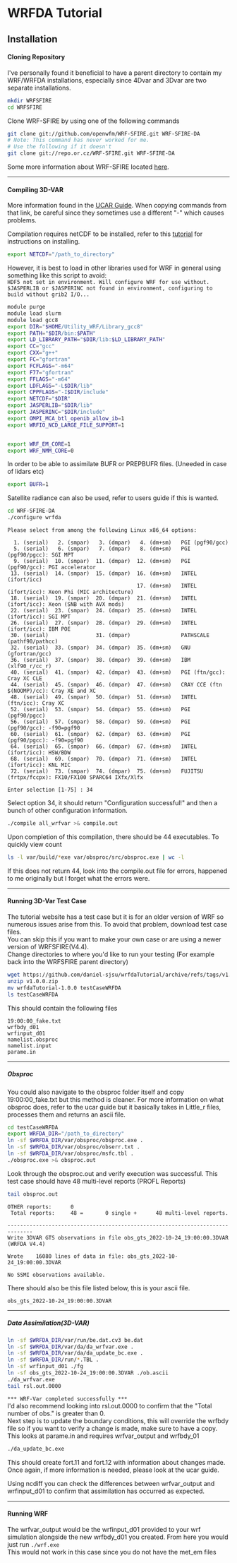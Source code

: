 
# WRFDA Tutorial

## Installation

#### Cloning Repository
I've personally found it beneficial to have a parent directory to contain my WRF/WRFDA installations, especially since 4Dvar and 3Dvar are two separate installations.
```bash
mkdir WRFSFIRE
cd WRFSFIRE
```

Clone WRF-SFIRE by using one of the following commands

```bash
git clone git://github.com/openwfm/WRF-SFIRE.git WRF-SFIRE-DA
# Note: This command has never worked for me.
# Use the following if it doesn't
git clone git://repo.or.cz/WRF-SFIRE.git WRF-SFIRE-DA
```
Some more information about WRF-SFIRE located [here](https://wiki.openwfm.org/wiki/How_to_get_WRF-SFIRE).


---

#### Compiling 3D-VAR 
More information found in the [UCAR Guide](https://www2.mmm.ucar.edu/wrf/users/wrfda/Docs/user_guide_V3.7.1/users_guide_chap6.htm). When copying commands from that link, be careful since they sometimes use a different "-" which causes problems.

Compilation requires netCDF to be installed, refer to this [tutorial](https://www2.mmm.ucar.edu/wrf/OnLineTutorial/compilation_tutorial.php#STEP2) for instructions on installing.

```bash
export NETCDF="/path_to_directory"
```
However, it is best to load in other libraries used for WRF in general using something like this script to avoid:<br> 
`HDF5 not set in environment. Will configure WRF for use without.`<br>
`$JASPERLIB or $JASPERINC not found in environment, configuring to build without grib2 I/O...`

```bash
module purge
module load slurm
module load gcc8
export DIR="$HOME/Utility_WRF/Library_gcc8"
export PATH="$DIR/bin:$PATH"
export LD_LIBRARY_PATH="$DIR/lib:$LD_LIBRARY_PATH"
export CC="gcc"
export CXX="g++"
export FC="gfortran"
export FCFLAGS="-m64"
export F77="gfortran"
export FFLAGS="-m64"
export LDFLAGS="-L$DIR/lib"
export CPPFLAGS="-I$DIR/include"
export NETCDF="$DIR"
export JASPERLIB="$DIR/lib"
export JASPERINC="$DIR/include"
export OMPI_MCA_btl_openib_allow_ib=1
export WRFIO_NCD_LARGE_FILE_SUPPORT=1


export WRF_EM_CORE=1
export WRF_NMM_CORE=0
```

In order to be able to assimilate BUFR or PREPBUFR files. (Uneeded in case of lidars etc)
```bash
export BUFR=1
```
Satellite radiance can also be used, refer to users guide if this is wanted.

```bash
cd WRF-SFIRE-DA
./configure wrfda
```
```
Please select from among the following Linux x86_64 options:

  1. (serial)   2. (smpar)   3. (dmpar)   4. (dm+sm)   PGI (pgf90/gcc)
  5. (serial)   6. (smpar)   7. (dmpar)   8. (dm+sm)   PGI (pgf90/pgcc): SGI MPT
  9. (serial)  10. (smpar)  11. (dmpar)  12. (dm+sm)   PGI (pgf90/gcc): PGI accelerator
 13. (serial)  14. (smpar)  15. (dmpar)  16. (dm+sm)   INTEL (ifort/icc)
                                         17. (dm+sm)   INTEL (ifort/icc): Xeon Phi (MIC architecture)
 18. (serial)  19. (smpar)  20. (dmpar)  21. (dm+sm)   INTEL (ifort/icc): Xeon (SNB with AVX mods)
 22. (serial)  23. (smpar)  24. (dmpar)  25. (dm+sm)   INTEL (ifort/icc): SGI MPT
 26. (serial)  27. (smpar)  28. (dmpar)  29. (dm+sm)   INTEL (ifort/icc): IBM POE
 30. (serial)               31. (dmpar)                PATHSCALE (pathf90/pathcc)
 32. (serial)  33. (smpar)  34. (dmpar)  35. (dm+sm)   GNU (gfortran/gcc)
 36. (serial)  37. (smpar)  38. (dmpar)  39. (dm+sm)   IBM (xlf90_r/cc_r)
 40. (serial)  41. (smpar)  42. (dmpar)  43. (dm+sm)   PGI (ftn/gcc): Cray XC CLE
 44. (serial)  45. (smpar)  46. (dmpar)  47. (dm+sm)   CRAY CCE (ftn $(NOOMP)/cc): Cray XE and XC
 48. (serial)  49. (smpar)  50. (dmpar)  51. (dm+sm)   INTEL (ftn/icc): Cray XC
 52. (serial)  53. (smpar)  54. (dmpar)  55. (dm+sm)   PGI (pgf90/pgcc)
 56. (serial)  57. (smpar)  58. (dmpar)  59. (dm+sm)   PGI (pgf90/gcc): -f90=pgf90
 60. (serial)  61. (smpar)  62. (dmpar)  63. (dm+sm)   PGI (pgf90/pgcc): -f90=pgf90
 64. (serial)  65. (smpar)  66. (dmpar)  67. (dm+sm)   INTEL (ifort/icc): HSW/BDW
 68. (serial)  69. (smpar)  70. (dmpar)  71. (dm+sm)   INTEL (ifort/icc): KNL MIC
 72. (serial)  73. (smpar)  74. (dmpar)  75. (dm+sm)   FUJITSU (frtpx/fccpx): FX10/FX100 SPARC64 IXfx/Xlfx

Enter selection [1-75] : 34
```
Select option 34, it should return "Configuration successful!" and then a bunch of other configuration information.

```bash
./compile all_wrfvar >& compile.out
```
Upon completion of this compilation, there should be 44 executables. To quickly view count
```bash
ls -l var/build/*exe var/obsproc/src/obsproc.exe | wc -l
```
If this does not return 44, look into the compile.out file for errors, happened to me originally but I forget what the errors were.

---
#### Running 3D-Var Test Case 
The tutorial website has a test case but it is for an older version of WRF so numerous issues arise from this. To avoid that problem, download test case files.<br>
You can skip this if you want to make your own case or are using a newer version of WRFSFIRE(V4.4). <br>
Change directories to where you'd like to run your testing (For example back into the WRFSFIRE parent directory)
```bash
wget https://github.com/daniel-sjsu/wrfdaTutorial/archive/refs/tags/v1.0.0.zip
unzip v1.0.0.zip
mv wrfdaTutorial-1.0.0 testCaseWRFDA
ls testCaseWRFDA
```
This should contain the following files
```
19:00:00_fake.txt  
wrfbdy_d01  
wrfinput_d01
namelist.obsproc
namelist.input
parame.in
```

---

##### Obsproc
You could also navigate to the obsproc folder itself and copy 19:00:00_fake.txt but this method is cleaner. For more information on what obsproc does, refer to the ucar guide but it basically takes in Little_r files, processes them and returns an ascii file.
```bash
cd testCaseWRFDA
export WRFDA_DIR="/path_to_directory"
ln -sf $WRFDA_DIR/var/obsproc/obsproc.exe .
ln -sf $WRFDA_DIR/var/obsproc/obserr.txt .
ln -sf $WRFDA_DIR/var/obsproc/msfc.tbl .
./obsproc.exe >& obsproc.out
```
Look through the obsproc.out and verify execution was successful. This test case should have 48 multi-level reports (PROFL Reports)
```bash
tail obsproc.out
```
```
OTHER reports:      0
 Total reports:     48 =       0 single +      48 multi-level reports.

------------------------------------------------------------------------------
Write 3DVAR GTS observations in file obs_gts_2022-10-24_19:00:00.3DVAR (WRFDA V4.4)

Wrote    16080 lines of data in file: obs_gts_2022-10-24_19:00:00.3DVAR
 
No SSMI observations available.
```
There should also be this file listed below, this is your ascii file.
```
obs_gts_2022-10-24_19:00:00.3DVAR
```
---
##### Data Assimilation(3D-VAR)
```bash
ln -sf $WRFDA_DIR/var/run/be.dat.cv3 be.dat
ln -sf $WRFDA_DIR/var/da/da_wrfvar.exe .
ln -sf $WRFDA_DIR/var/da/da_update_bc.exe .
ln -sf $WRFDA_DIR/run/*.TBL .
ln -sf wrfinput_d01 ./fg
ln -sf obs_gts_2022-10-24_19:00:00.3DVAR ./ob.ascii
./da_wrfvar.exe
tail rsl.out.0000
```
```*** WRF-Var completed successfully ***```<br>
I'd also recommend looking into rsl.out.0000 to confirm that the "Total number of obs." is greater than 0.<br>
Next step is to update the boundary conditions, this will override the wrfbdy file so if you want to verify a change is made, make sure to have a copy. This looks at parame.in and requires wrfvar_output and wrfbdy_01
```bash
./da_update_bc.exe
```
This should create fort.11 and fort.12 with information about changes made. Once again, if more information is needed, please look at the ucar guide.

Using ncdiff you can check the differences between wrfvar_output and wrfinput_d01 to confirm that assimilation has occurred as expected.

---
#### Running WRF
The wrfvar_output would be the wrfinput_d01 provided to your wrf simulation alongside the new wrfbdy_d01 you created. From here you would just run ```./wrf.exe```
<br>This would not work in this case since you do not have the met_em files
